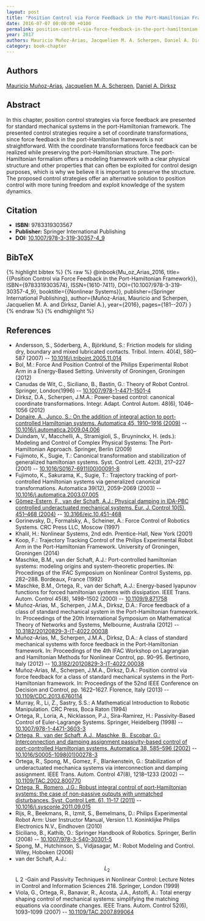 ```yaml
---
layout: post
title: "Position Control via Force Feedback in the Port-Hamiltonian Framework"
date: 2016-07-07 00:00:00 +0100
permalink: position-control-via-force-feedback-in-the-port-hamiltonian-framework
year: 2017
authors: Mauricio Muñoz-Arias, Jacquelien M. A. Scherpen, Daniel A. Dirksz
category: book-chapter
---
```

 
## Authors
[Mauricio Muñoz-Arias](authors/mauricio-munoz-arias), [Jacquelien M. A. Scherpen](authors/jacquelien-m-a-scherpen), [Daniel A. Dirksz](authors/daniel-a-dirksz)
 
## Abstract
In this chapter, position control strategies via force feedback are presented for standard mechanical systems in the port-Hamiltonian framework. The presented control strategies require a set of coordinate transformations, since force feedback in the port-Hamiltonian framework is not straightforward. With the coordinate transformations force feedback can be realized while preserving the port-Hamiltonian structure. The port-Hamiltonian formalism offers a modeling framework with a clear physical structure and other properties that can often be exploited for control design purposes, which is why we believe it is important to preserve the structure. The proposed control strategies offer an alternative solution to position control with more tuning freedom and exploit knowledge of the system dynamics.
 
## Citation
- **ISBN:** 9783319303567
- **Publisher:** Springer International Publishing
- **DOI:** [10.1007/978-3-319-30357-4_9](https://doi.org/10.1007/978-3-319-30357-4_9)
 
## BibTeX
{% highlight bibtex %}
{% raw %}
@inbook{Mu_oz_Arias_2016,
  title={{Position Control via Force Feedback in the Port-Hamiltonian Framework}},
  ISBN={9783319303574},
  ISSN={1610-7411},
  DOI={10.1007/978-3-319-30357-4_9},
  booktitle={{Nonlinear Systems}},
  publisher={Springer International Publishing},
  author={Muñoz-Arias, Mauricio and Scherpen, Jacquelien M. A. and Dirksz, Daniel A.},
  year={2016},
  pages={181--207}
}
{% endraw %}
{% endhighlight %}
 
## References
- Andersson, S., Söderberg, A., Björklund, S.: Friction models for sliding dry, boundary and mixed lubricated contacts. Tribol. Intern. 40(4), 580–587 (2007) -- [10.1016/j.triboint.2005.11.014](https://doi.org/10.1016/j.triboint.2005.11.014)
- Bol, M.: Force And Position Control of the Philips Experimental Robot Arm in a Energy-Based Setting. University of Groningen, Groningen (2012)
- Canudas de Wit, C., Siciliano, B., Bastin, G.: Theory of Robot Control. Springer, London(1996) -- [10.1007/978-1-4471-1501-4](https://doi.org/10.1007/978-1-4471-1501-4)
- Dirksz, D.A., Scherpen, J.M.A.: Power-based control: canonical coordinate transformations. Integr. Adapt. Control Autom. 48(6), 1046–1056 (2012)
- [Donaire, A., Junco, S.: On the addition of integral action to port-controlled Hamiltonian systems. Automatica 45, 1910–1916 (2009)](on-the-addition-of-integral-action-to-port-controlled-hamiltonian-systems) -- [10.1016/j.automatica.2009.04.006](https://doi.org/10.1016/j.automatica.2009.04.006)
- Duindam, V., Macchelli, A., Stramigioli, S., Bruyninckx, H. (eds.): Modeling and Control of Complex Physical Systems: The Port-Hamiltonian Approach. Springer, Berlin (2009)
- Fujimoto, K., Sugie, T.: Canonical transformation and stabilization of generalized hamiltonian systems. Syst. Control Lett. 42(3), 217–227 (2001) -- [10.1016/S0167-6911(00)00091-8](https://doi.org/10.1016/S0167-6911(00)00091-8)
- Fujimoto, K., Sakurama, K., Sugie, T.: Trajectory tracking of port-controlled Hamiltonian systems via generalized canonical transformations. Automatica 39(12), 2059–2069 (2003) -- [10.1016/j.automatica.2003.07.005](https://doi.org/10.1016/j.automatica.2003.07.005)
- [Gömez-Estern, F., van der Schaft, A.J.: Physical damping in IDA-PBC controlled underactuated mechanical systems. Eur. J. Control 10(5), 451–468 (2004)](physical-damping-in-ida-pbc-controlled-underactuated-mechanical-systems) -- [10.3166/ejc.10.451-468](https://doi.org/10.3166/ejc.10.451-468)
- Gorinevsky, D., Formalsky, A., Scheiner, A.: Force Control of Robotics Systems. CRC Press LLC, Moscow (1997)
- Khalil, H.: Nonlinear Systems, 2nd edn. Prentice-Hall, New York (2001)
- Koop, F.: Trajectory Tracking Control of the Philips Experimental Robot Arm in the Port-Hamiltonian Framework. University of Groningen, Groningen (2014)
- Maschke, B.M., van der Schaft, A.J.: Port-controlled hamiltonian systems: modeling origins and system-theoretic properties. IN: Procedings of the IFAC Symposium on Nonlinear Control Systems, pp. 282–288. Bordeaux, France (1992)
- Maschke, B.M., Ortega, R., van der Schaft, A.J.: Energy-based lyapunov functions for forced hamiltonian systems with dissipation. IEEE Trans. Autom. Control 45(8), 1498–1502 (2000) -- [10.1109/9.871758](https://doi.org/10.1109/9.871758)
- Muñoz-Arias, M., Scherpen, J.M.A., Dirksz, D.A.: Force feedback of a class of standard mechanical system in the Port-Hamiltonian framework. In: Proceedings of the 20th International Symposium on Mathematical Theory of Networks and Systems, Melbourne, Australia (2012) -- [10.3182/20120829-3-IT-4022.00038](https://doi.org/10.3182/20120829-3-IT-4022.00038)
- Muñoz-Arias, M., Scherpen, J.M.A., Dirksz, D.A.: A class of standard mechanical systems with force feedback in the Port-Hamiltonian framework. In: Proceedings of the 4th IFAC Workshop on Lagrangian and Hamiltonian Methods for Nonlinear Control, pp. 90–95. Bertinoro, Italy (2012) -- [10.3182/20120829-3-IT-4022.00038](https://doi.org/10.3182/20120829-3-IT-4022.00038)
- Muñoz-Arias, M., Scherpen, J.M.A., Dirksz, D.A.: Position control via force feedback for a class of standard mechanical systems in the Port-Hamiltonian framework. In: Proceedings of the 52nd IEEE Conference on Decision and Control, pp. 1622–1627. Florence, Italy (2013) -- [10.1109/CDC.2013.6760114](https://doi.org/10.1109/CDC.2013.6760114)
- Murray, R., Li, Z., Sastry, S.S.: A Mathematical Introduction to Robotic Manipulation. CRC Press, Boca Raton (1994)
- Ortega, R., Loría, A., Nicklasson, P.J., Sira-Ramirez, H.: Passivity-Based Control of Euler-Lagrange Systems. Springer, Heidelberg (1998) -- [10.1007/978-1-4471-3603-3](https://doi.org/10.1007/978-1-4471-3603-3)
- [Ortega, R., van der Schaft, A.J., Maschke, B., Escobar, G.: Interconnection and damping assignment passivity-based control of port-controlled Hamiltonian systems. Automatica 38, 585–596 (2002)](interconnection-and-damping-assignment-passivity-based-control-of-port-controlled-hamiltonian-systems) -- [10.1016/S0005-1098(01)00278-3](https://doi.org/10.1016/S0005-1098(01)00278-3)
- Ortega, R., Spong, M., Gomez, F., Blankenstein, G.: Stabilization of underactuated mechanica systems via interconnection and damping assignment. IEEE Trans. Autom. Control 47(8), 1218–1233 (2002) -- [10.1109/TAC.2002.800770](https://doi.org/10.1109/TAC.2002.800770)
- [Ortega, R., Romero, J.G.: Robust integral control of port-Hamiltonian systems: the case of non-passive outputs with unmatched disturbances. Syst. Control Lett. 61, 11–17 (2011)](robust-integral-control-of-port-hamiltonian-systems-the-case-of-non-passive-outputs-with-unmatched-disturbances) -- [10.1016/j.sysconle.2011.09.015](https://doi.org/10.1016/j.sysconle.2011.09.015)
- Rijs, R., Beekmans, R., Izmit, S., Bemelmans, D.: Philips Experimental Robot Arm: User Instructor Manual, Version 1.1. Koninklijke Philips Electronics N.V., Eindhoven (2010)
- Siciliano, B., Kathib, O.: Springer Handbook of Robotics. Springer, Berlin (2008) -- [10.1007/978-3-540-30301-5](https://doi.org/10.1007/978-3-540-30301-5)
- Spong, M., Hutchinson, S., Vidjasagar, M.: Robot Modeling and Control. Wiley, Hoboken (2006)
- van der Schaft, A.J.: $$L_{2}$$ L 2 -Gain and Passivity Techniques in Nonlinear Control: Lecture Notes in Control and Information Sciences 218. Springer, London (1999)
- Viola, G., Ortega, R., Banavar, R., Acosta, J.A., Astolfi, A.: Total energy shaping control of mechanical systems: simplifying the matching equations via coordinate changes. IEEE Trans. Autom. Control 52(6), 1093–1099 (2007) -- [10.1109/TAC.2007.899064](https://doi.org/10.1109/TAC.2007.899064)

